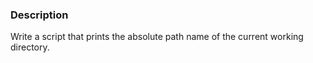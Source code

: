 ### Description
Write a script that prints the absolute path name of the current working directory.
